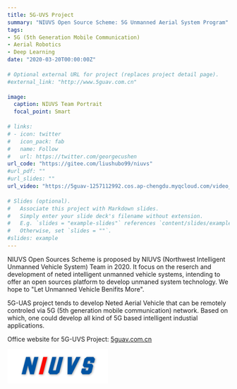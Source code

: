 ```yaml
---
title: 5G-UVS Project
summary: "NIUVS Open Source Scheme: 5G Unmanned Aerial System Program"
tags:
- 5G (5th Generation Mobile Communication)
- Aerial Robotics
- Deep Learning
date: "2020-03-20T00:00:00Z"

# Optional external URL for project (replaces project detail page).
#external_link: "http://www.5guav.com.cn"

image:
  caption: NIUVS Team Portrait
  focal_point: Smart

# links:
# - icon: twitter
#   icon_pack: fab
#   name: Follow
#   url: https://twitter.com/georgecushen
url_code: "https://gitee.com/liushubo99/niuvs"
#url_pdf: ""
#url_slides: ""
url_video: "https://5guav-1257112992.cos.ap-chengdu.myqcloud.com/video_en_zh.mp4"

# Slides (optional).
#   Associate this project with Markdown slides.
#   Simply enter your slide deck's filename without extension.
#   E.g. `slides = "example-slides"` references `content/slides/example-slides.md`.
#   Otherwise, set `slides = ""`.
#slides: example
---
```


NIUVS Open Sources Scheme is proposed by NIUVS (Northwest Intelligent Unmanned Vehicle System) Team in 2020. It focus on the reserch and development of neted intelligent unmanned vehicle systems, intending to offer an open sources platform to develop unmaned system technology. We hope to "Let Unmanned Vehicle Benifits More".

5G-UAS project tends to develop Neted Aerial Vehicle that can be remotely controled via 5G (5th generation mobile communication) network. Based on which, one could develop all kind of 5G based intelligent industial applications.

Office website for 5G-UVS Project: [5guav.com.cn](http://www.5guav.com.cn)

[![](https://raw.githubusercontent.com/ShuboLiu/ShuboLiu-AcademicBio/master/content/project/example/LOGO.png "Official Website")](http://www.5guav.com.cn)
